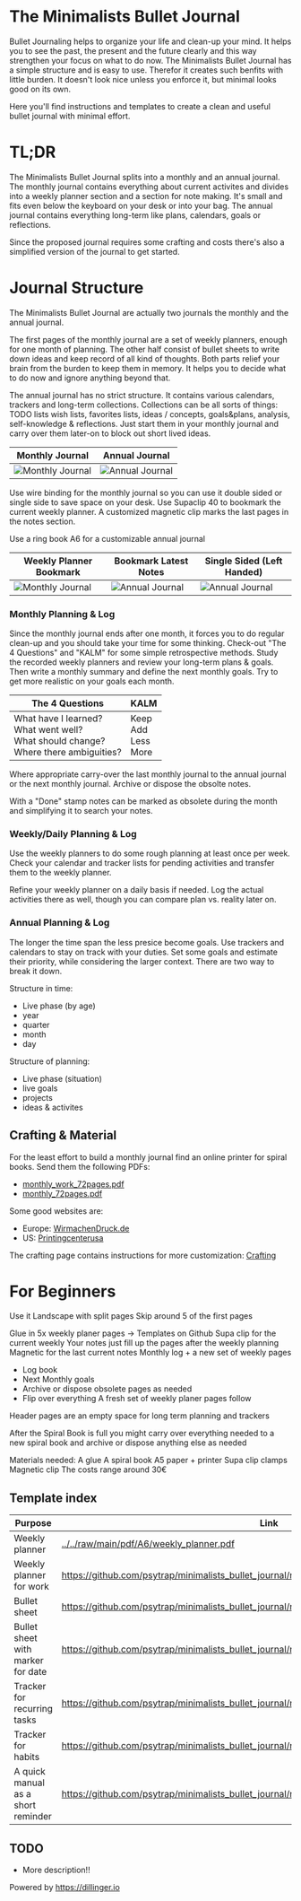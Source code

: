 # The Minimalists Bullet Journal


Bullet Journaling helps to organize your life and clean-up your mind. It helps you to see the past, the present and the future clearly and this way strengthen your focus on what to do now. The Minimalists Bullet Journal has a simple structure and is easy to use. Therefor it creates such benfits with little burden. It doesn't look nice unless you enforce it, but minimal looks good on its own.

Here you'll find instructions and templates to create a clean and useful bullet journal with minimal effort.

# TL;DR
The Minimalists Bullet Journal splits into a monthly and an annual journal. The monthly journal contains everything about current activites and divides into a weekly planner section and a section for note making. It's small and fits even below the keyboard on your desk or into your bag. The annual journal contains everything long-term like plans, calendars, goals or reflections. 

Since the proposed journal requires some crafting and costs there's also a simplified version of the journal to get started.

# Journal Structure

The Minimalists Bullet Journal are actually two journals the monthly and the annual journal.

The first pages of the monthly journal are a set of weekly planners, enough for one month of planning. The other half consist of bullet sheets to write down ideas and keep record of all kind of thoughts. Both parts relief your brain from the burden to keep them in memory. It helps you to decide what to do now and ignore anything beyond that.

The annual journal has no strict structure. It contains various calendars, trackers and long-term collections. Collections can be all sorts of things: TODO lists wish lists, favorites lists, ideas / concepts, goals&plans, analysis, self-knowledge & reflections. Just start them in your monthly journal and carry over them later-on to block out short lived ideas.

| Monthly Journal | Annual Journal |
| --- | --- |
| ![Monthly Journal](../../raw/main/P1050266.JPG) | ![Annual Journal](../../raw/main/P1050265.JPG) |

Use wire binding for the monthly journal so you can use it double sided or single side to save space on your desk. Use Supaclip 40 to bookmark the current weekly planner. A customized magnetic clip marks the last pages in the notes section.

Use a ring book A6 for a customizable annual journal   

| Weekly Planner Bookmark | Bookmark Latest Notes | Single Sided (Left Handed) |
| --- | --- | --- |
| ![Monthly Journal](../../raw/main/P1050267.JPG) | ![Annual Journal](../../raw/main/P1050268.JPG) | ![Annual Journal](../../raw/main/P1050269.JPG) |

### Monthly Planning & Log

Since the monthly journal ends after one month, it forces you to do regular clean-up and you should take your time for some thinking. Check-out "The 4 Questions" and "KALM" for some simple retrospective methods. Study the recorded weekly planners and review your long-term plans & goals. Then write a monthly summary and define the next monthly goals. Try to get more realistic on your goals each month.

| The 4 Questions | KALM |
| --- | --- |
| What have I learned?<br/>What went well?<br/>What should change?<br/>Where there ambiguities? | Keep<br/>Add<br/>Less<br/>More |

Where appropriate carry-over the last monthly journal to the annual journal or the next monthly journal. Archive or dispose the obsolte notes.

With a "Done" stamp notes can be marked as obsolete during the month and simplifying it to search your notes.

### Weekly/Daily Planning & Log

Use the weekly planners to do some rough planning at least once per week. Check your calendar and tracker lists for pending activities and transfer them to the weekly planner.

Refine your weekly planner on a daily basis if needed. Log the actual activities there as well, though you can compare plan vs. reality later on.

### Annual Planning & Log

The longer the time span the less presice become goals. Use trackers and calendars to stay on track with your duties. Set some goals and estimate their priority, while considering the larger context. There are two way to break it down.

Structure in time:
* Live phase (by age)
* year
* quarter
* month
* day

Structure of planning:
* Live phase (situation)
* live goals
* projects
* ideas & activites

## Crafting & Material

For the least effort to build a monthly journal find an online printer for spiral books. Send them the following PDFs:
* [monthly_work_72pages.pdf](../../raw/main/pdf/books/monthly_work_72pages.pdf)
* [monthly_72pages.pdf](../../raw/main/pdf/books/monthly_72pages.pdf)

Some good websites are:
* Europe: [WirmachenDruck.de](https://www.wir-machen-druck.de)
* US: [Printingcenterusa](https://www.printingcenterusa.com)

The crafting page contains instructions for more customization: [Crafting](CRAFTING.md)

# For Beginners

Use it Landscape with split pages
Skip around 5 of the first  pages

Glue in 5x weekly planer pages -> Templates on Github
Supa clip for the current weekly
Your notes just fill up the pages after the weekly planning
Magnetic for the last current notes
Monthly log + a new set of weekly pages
+ Log book
+ Next Monthly goals
+ Archive or dispose obsolete pages as needed
+ Flip over everything
A fresh set of weekly planer pages follow

Header pages are an empty space for long term planning and trackers

After the Spiral Book is full you might carry over everything needed to a new spiral book
and archive or dispose anything else as needed

Materials needed:
A glue
A spiral book
A5 paper + printer
Supa clip clamps
Magnetic clip
The costs range around 30€

## Template index

| Purpose | Link |
| --- | --- |
| Weekly planner | [../../raw/main/pdf/A6/weekly_planner.pdf](../../raw/main/pdf/A6/weekly_planner.pdf) |
| Weekly planner for work | https://github.com/psytrap/minimalists_bullet_journal/raw/main/pdf/A6/weekly_planner_work.pdf |
| Bullet sheet | https://github.com/psytrap/minimalists_bullet_journal/raw/main/pdf/A6/bullet_sheet.pdf |
| Bullet sheet with marker for date | https://github.com/psytrap/minimalists_bullet_journal/raw/main/pdf/A6/bullet_sheet_with_date.pdf |
| Tracker for recurring tasks | https://github.com/psytrap/minimalists_bullet_journal/raw/main/pdf/A6/tracker_interval.pdf |
| Tracker for habits | https://github.com/psytrap/minimalists_bullet_journal/raw/main/pdf/A6/tracker_habit.pdf |
| A quick manual as a short reminder | https://github.com/psytrap/minimalists_bullet_journal/raw/main/pdf/A6/quick_manual.pdf |

## TODO
* More description!!

Powered by https://dillinger.io
